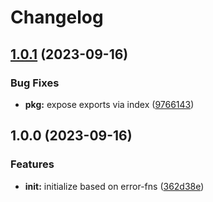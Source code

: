 # Changelog

## [1.0.1](https://github.com/ehmpathy/test-fns/compare/v1.0.0...v1.0.1) (2023-09-16)


### Bug Fixes

* **pkg:** expose exports via index ([9766143](https://github.com/ehmpathy/test-fns/commit/97661437fca423066760c61ed126d398f39b6f09))

## 1.0.0 (2023-09-16)


### Features

* **init:** initialize based on error-fns ([362d38e](https://github.com/ehmpathy/test-fns/commit/362d38e5f0778818633a67ff1d2c87f79fdadc54))
